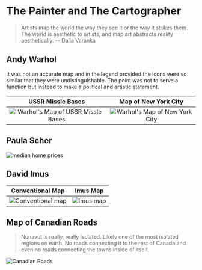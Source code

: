 # The Painter and The Cartographer

> Artists map the world the way they see it or the way it strikes them.  The world is aesthetic to artists, and map art abstracts reality aesthetically. -- Dalia Varanka

## Andy Warhol

It was not an accurate map and in the legend provided the icons were so similar that they were undistinguishable.  The point was not to serve a function but instead to make a political and artistic statement.

| USSR Missle Bases | Map of New York City |
|:-----------------:|:--------------------:|
| ![Warhol's Map of USSR Missle Bases](https://assets.phillips.com/image/upload/t_Website_LotDetailMainImage/v1555620885/auctions/NY010419/155_001.jpg) | ![Warhol's Map of New York City](http://mapdesign.icaci.org/wp-content/uploads/2014/10/MapCarte294_warhol1_large.png) |

## Paula Scher

![median home prices](https://compote.slate.com/images/6b366c1d-1250-4d05-b415-d20f17f6be5d.jpg)

## David Imus

| Conventional Map | Imus Map |
|:--------:|:----------------:|
| ![Conventional map](https://www.imusgeographics.com/shop/images/c.127.1-flathead_res_ng_copy.png) | ![Imus map](https://www.imusgeographics.com/shop/images/c.127.2-flathead_res_-_imus.png) |

## Map of Canadian Roads

>Nunavut is really, really isolated. Likely one of the most isolated regions on earth. No roads connecting it to the rest of Canada and even no roads connecting the towns inside of itself.

![Canadian Roads](https://www.narcity.com/u/2018/05/31/ff39bf8e46debbd007fb4d9195d21d5945def67b.png_640xrel.png)
